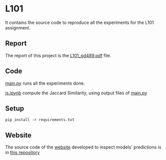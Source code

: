 # L101

It contains the source code to reproduce all the experiments for the L101 assignment.

## Report 

The report of this project is the [L101_gd489.pdf](../tree/master/L101_gd489.pdf) file.

## Code

[main.py](../tree/master/main.py) runs all the experiments done. 

[js.ipynb](../tree/master/js.ipynb) compute the Jaccard Similarity, using output files of [main.py](../tree/master/main.py)

## Setup

```
pip install -r requirements.txt
```

## Website

The source code of the [website](https://gabriele-dominici-l101-web-main-x3hori.streamlit.app/) developed to inspect models' predictions is in [this repository](https://github.com/gabriele-dominici/L101_web)
